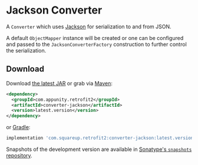 Jackson Converter
=================

A `Converter` which uses [Jackson][1] for serialization to and from JSON.

A default `ObjectMapper` instance will be created or one can be configured and passed to the
`JacksonConverterFactory` construction to further control the serialization.


Download
--------

Download [the latest JAR][2] or grab via [Maven][3]:
```xml
<dependency>
  <groupId>com.appunity.retrofit2</groupId>
  <artifactId>converter-jackson</artifactId>
  <version>latest.version</version>
</dependency>
```
or [Gradle][3]:
```groovy
implementation 'com.squareup.retrofit2:converter-jackson:latest.version'
```

Snapshots of the development version are available in [Sonatype's `snapshots` repository][snap].



 [1]: https://github.com/FasterXML/jackson
 [2]: https://search.maven.org/remote_content?g=com.squareup.retrofit2&a=converter-jackson&v=LATEST
 [3]: http://search.maven.org/#search%7Cga%7C1%7Cg%3A%22com.squareup.retrofit2%22%20a%3A%22converter-jackson%22
 [snap]: https://oss.sonatype.org/content/repositories/snapshots/

